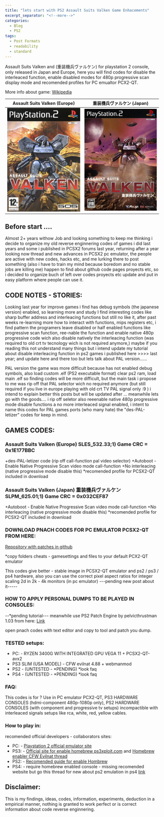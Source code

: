 ```yaml
---
title: "lets start with PS2 Assault Suits Valken Game Enhacements"
excerpt_separator: "<!--more-->"
categories:
  - Blog
  - PS2
tags:
  - Post Formats
  - readability
  - standard
---
```


Assault Suits Valken and (重装機兵ヴァルケン) for playstation 2 console, only released in Japan and Europe, here you will find codes for disable the interleaced function, enable disabled modes for 480p progressive scan display mode and recomended profiles for PC emualtor PCX2-QT.

More info about game: [Wikipedia](https://en.wikipedia.org/wiki/Assault_Suits_Valken)

<!--more-->

Assault Suits Valken (Europe)  |     重装機兵ヴァルケン (Japan)
:-----------------------------:|:-----------------------------:
![](https://github.com/felixthecat1970/gamepatches-blog/blob/gh-pages/assets/images/asv-eu.jpg)  |  ![](https://github.com/felixthecat1970/gamepatches-blog/blob/gh-pages/assets/images/asv-jp.jpg)

## Before start ....
Almost 2+ years withow Job and looking something to keep me thinking i decide to organize my old reverse enginnering codes of games i did last years and some i published in PCSX2 forums last year, returning after a year looking now thread and new advances in PCSX2 pc emulator, the people are active with new codes, hacks etc, and me lurking there to post something (also i have to train my mind because boredom and no stable jobs are killing me) happen to find about github code pages proyects etc, so i decided to organize buch of left over codes proyects etc update and put in easy platform where people can use it.

## CODE NOTES - STORIES:
Looking last year for improve games i find has debug symbols (the japanese version) enabled, so learning more and study I find interesting codes like sharp buffer address and interleacing functions but still no like it, after past weeks re-learning more how to interact with functions, mips registers etc, i find pattern the programers leave disabled or half enabled functions like progressive scan function, ree-nable the function and enable native 480p progressive code wich also disable natively the interleacing function (was required to old crt tv tecnology wich is not required anymore,) maybe if you reading this not understand many things but i intend update my tutorial about disable interleacing function in ps2 games i published here >>>>  last year; and update here and there too but lets talk about PAL version......

PAL version the game was more difficult because has not enabled debug symbols, also load custom .elf (PS2 executable format) clear ps2 ram, load main .elf so finding codes will be more difficult, but the main task i propose to me was rip off that PAL selector wich no required anymore (but still required if you live in europe playing with old crt TV PAL signal only :9  ) i intend to explain better this posts but will be updated after ... meanwhile lets go with the goods.... i rip off seletor also reeenable native 480p progressive mode disable functions a no more interleaced signal enabled, i intent to name this codes for PAL games ports (who many hate) the "des-PAL-letizer" codes for keep in mind.

## GAMES CODES:

### Assault Suits Valken (Europe) SLES_532.33;1) Game CRC = 0x1E177BBC

+des-PAL-letizer code (rip off call-function pal video selector)
+Autoboot - Enable Native Progressive Scan video mode call-function
+No interleacing (native progressive mode disable this)
*recomended profile for PCSX2-QT included in download

### Assault Suits Valken (Japan) 重装機兵ヴァルケン SLPM_625.01;1) Game CRC = 0x032CEF87
+Autoboot - Enable Native Progressive Scan video mode call-function
+No interleacing (native progressive mode disable this)
*recomended profile for PCSX2-QT included in download

### DOWNLOAD PNACH CODES FOR PC EMULATOR PCSX2-QT FROM HERE:
[Repository with patches in github](https://github.com/felixthecat1970/gamepatches/tree/main/Playstation_2)

*copy folders cheats - gamesettings and files to your default PCX2-QT emulator 

This codes give better - stable image in PCSX2-QT emulator and ps2 / ps3 / ps4 hardware, also you can use the correct pixel aspect ratios for integer scaling 2d in 2k - 4k monitors (in pc emulator) ---pending new post about it-----

### HOW TO APPLY PERSONAL DUMPS TO BE PLAYED IN CONSOLES:
--*pending tutorial---
meanwhile use PS2 Patch Engine by pelvicthrustman 1.03 from here:
[Link](https://www.psx-place.com/resources/ps2-patch-engine-by-pelvicthrustman.694/)

open pnach codes with text editor and copy to tool and patch you dump.

### TESTED setups:
- PC: - RYZEN 3400G WITH INTEGRATED GPU VEGA 11 + PCSX2-QT-avx2 
- PS3 SLIM (USA MODEL) - CFW evilnat 4.88 + webmanmod
- PS2 - (UNTESTED - *PENDING) *look faq
- PS4 - (UNTESTED - *PENDING) *look faq

### FAQ:
This codes is for ?
Use in PC emulator PCX2-QT, PS3 HARDWARE CONSOLES (hdmi-component 480p-1080p only), PS2 HARDWARE CONSOLES (with component and progressive tv setups) incompactible with interleaced signals setups like rca, white, red, yellow cables.

### How to play in:
recomended official developers - collaborators sites:
- PC: - [Playstation 2 official emulator site](https://pcsx2.net/)
- PS3: - [Official site for enable homebrew ps3xploit.com](http://ps3xploit.com/) and [Homebrew enabler CFW Evilnat thread](https://www.psx-place.com/threads/4-89-evilnat-cfw-w-cobra-v8-3-cex-nobd-nobt-builds.37272/)
- PS2: - [Recomended guide for enable Hombrew](https://www.psx-place.com/threads/tutorial-the-great-ps2-aio-guide.30219/)
- PS4: - require homebrew enabled console - missing recomended website but go this thread for new about ps2 emulation in ps4 [link](https://www.psx-place.com/threads/research-ps2-emulator-configuration-on-ps4.16131/)

## Disclaimer:
This is my findings, ideas, codes, information, experiments, deduction in a empirical manner, nothing is granted to work perfect or is correct information about code reverse enginnering. 


